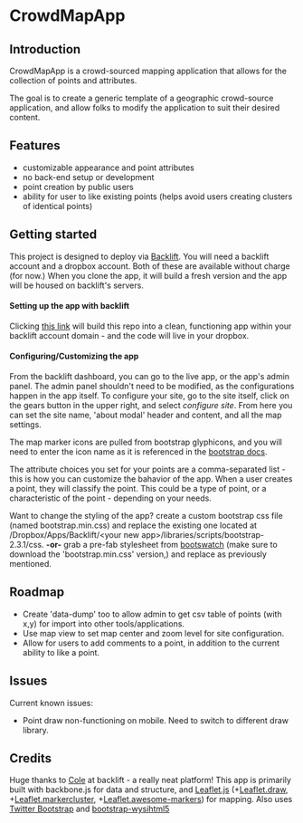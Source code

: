 # CrowdMapApp
## Introduction
CrowdMapApp is a crowd-sourced mapping application that allows for the collection of points and attributes.

The goal is to create a generic template of a geographic crowd-source application, and allow folks to modify the application to suit their desired content.

## Features
* customizable appearance and point attributes
* no back-end setup or development
* point creation by public users
* ability for user to like existing points (helps avoid users creating clusters of identical points)

## Getting started
This project is designed to deploy via [Backlift](https://www.backlift.com/).
You will need a backlift account and a dropbox account. Both of these are available without charge (for now.)
When you clone the app, it will build a fresh version and the app will be housed on backlift's servers.

#### Setting up the app with backlift
Clicking [this link](https://www.backlift.com/backlift/dropbox/create?template=github.com/abenrob/CrowdMapApp&appname=CrowdMapApp "Copy") will build this repo into a clean, functioning app within your backlift account domain - and the code will live in your dropbox.

#### Configuring/Customizing the app
From the backlift dashboard, you can go to the live app, or the app's admin panel.
The admin panel shouldn't need to be modified, as the configurations happen in the app itself.
To configure your site, go to the site itself, click on the gears button in the upper right, and select *configure site*.
From here you can set the site name, 'about modal' header and content, and all the map settings.

The map marker icons are pulled from bootstrap glyphicons, and you will need to enter the icon name as it is referenced in the [bootstrap docs](http://twitter.github.io/bootstrap/base-css.html#icons).

The attribute choices you set for your points are a comma-separated list - this is how you can customize the bahavior of the app. When a user creates a point, they will classify the point. This could be a type of point, or a characteristic of the point - depending on your needs.

Want to change the styling of the app? create a custom bootstrap css file (named bootstrap.min.css) and replace the existing one located at /Dropbox/Apps/Backlift/&lt;your new app&gt;/libraries/scripts/bootstrap-2.3.1/css. **-or-** grab a pre-fab stylesheet from [bootswatch](http://bootswatch.com/) (make sure to download the 'bootstrap.min.css' version,) and replace as previously mentioned.
## Roadmap
* Create 'data-dump' too to allow admin to get csv table of points (with x,y) for import into other tools/applications.
* Use map view to set map center and zoom level for site configuration.
* Allow for users to add comments to a point, in addition to the current ability to like a point.

## Issues
Current known issues:

* Point draw non-functioning on mobile. Need to switch to different draw library.

## Credits
Huge thanks to [Cole](https://github.com/colevscode) at backlift - a really neat platform!
This app is primarily built with backbone.js for data and structure, and [Leaflet.js](http://leafletjs.com/) (+[Leaflet.draw](https://github.com/Leaflet/Leaflet.draw), +[Leaflet.markercluster](https://github.com/Leaflet/Leaflet.markercluster), +[Leaflet.awesome-markers](https://github.com/lvoogdt/Leaflet.awesome-markers)) for mapping.
Also uses [Twitter Bootstrap](http://twitter.github.io/bootstrap/index.html) and [bootstrap-wysihtml5](https://github.com/jhollingworth/bootstrap-wysihtml5/)
